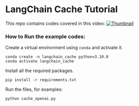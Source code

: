 # LangChain Cache Tutorial

This repo contains codes covered in this video: [![Thumbnail](https://github.com/PromtEngineer/Langchain-Tutorilas/assets/134474669/3edd1ac3-21bd-46cf-9efa-08794392c767)](https://youtu.be/EQOznhaJWR0 'Tutorial')


### How to Run the example codes:

Create a virtual environment using `conda` and activate it.

```shell
conda create -n langchain_cache python=3.10.0
conda activate langchain_cache
```
Install all the required packages.
```shell
pip install -r requirements.txt
```

Run the files, for examples:  
```shell
python cache_openai.py
```
